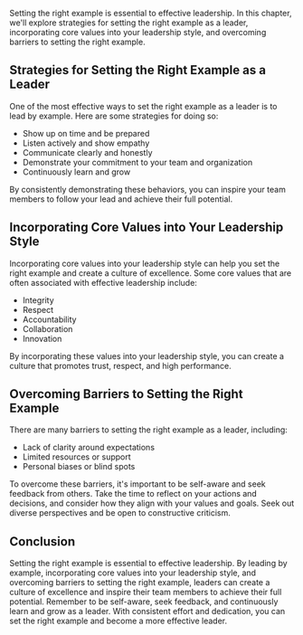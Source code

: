 
Setting the right example is essential to effective leadership. In this chapter, we'll explore strategies for setting the right example as a leader, incorporating core values into your leadership style, and overcoming barriers to setting the right example.

Strategies for Setting the Right Example as a Leader
----------------------------------------------------

One of the most effective ways to set the right example as a leader is to lead by example. Here are some strategies for doing so:

* Show up on time and be prepared
* Listen actively and show empathy
* Communicate clearly and honestly
* Demonstrate your commitment to your team and organization
* Continuously learn and grow

By consistently demonstrating these behaviors, you can inspire your team members to follow your lead and achieve their full potential.

Incorporating Core Values into Your Leadership Style
----------------------------------------------------

Incorporating core values into your leadership style can help you set the right example and create a culture of excellence. Some core values that are often associated with effective leadership include:

* Integrity
* Respect
* Accountability
* Collaboration
* Innovation

By incorporating these values into your leadership style, you can create a culture that promotes trust, respect, and high performance.

Overcoming Barriers to Setting the Right Example
------------------------------------------------

There are many barriers to setting the right example as a leader, including:

* Lack of clarity around expectations
* Limited resources or support
* Personal biases or blind spots

To overcome these barriers, it's important to be self-aware and seek feedback from others. Take the time to reflect on your actions and decisions, and consider how they align with your values and goals. Seek out diverse perspectives and be open to constructive criticism.

Conclusion
----------

Setting the right example is essential to effective leadership. By leading by example, incorporating core values into your leadership style, and overcoming barriers to setting the right example, leaders can create a culture of excellence and inspire their team members to achieve their full potential. Remember to be self-aware, seek feedback, and continuously learn and grow as a leader. With consistent effort and dedication, you can set the right example and become a more effective leader.
